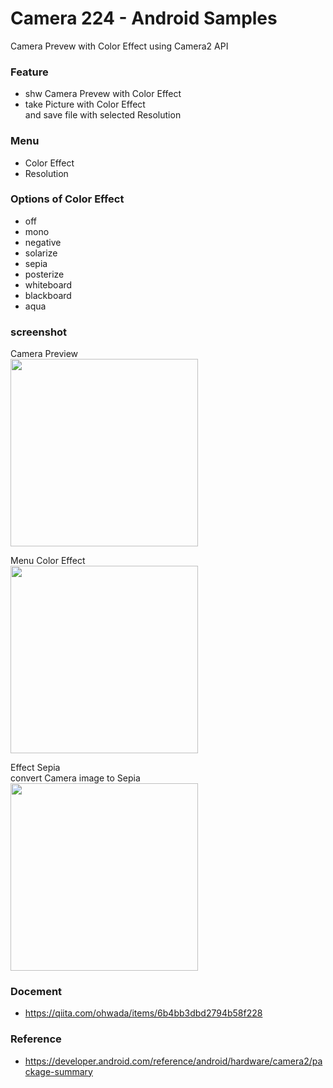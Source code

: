 Camera 224 - Android Samples
===============

Camera Prevew with Color Effect using Camera2 API <br/>

### Feature <br/>
- shw Camera Prevew with Color Effect <br/>
- take Picture with Color Effect <br/>
and save file with selected Resolution <br/>

### Menu <br/>
- Color Effect <br/>
- Resolution<br/>

### Options of Color Effect <br/>
- off <br/>
- mono <br/>
- negative <br/>
- solarize <br/>
- sepia <br/>
- posterize <br/>
- whiteboard <br/>
- blackboard <br/>
- aqua <br/>

### screenshot <br/>
Camera Preview <br/>
<image src="https://raw.githubusercontent.com/ohwada/Android_Samples/master/Camera224/screenshot/camera224_preview.png" width="300" /><br/>

Menu Color Effect <br/>
<image src="https://raw.githubusercontent.com/ohwada/Android_Samples/master/Camera224/screenshot/camera224_menu_color_effect.png" width="300" /><br/>

Effect Sepia <br/>
convert Camera image to Sepia <br/>
<image src="https://raw.githubusercontent.com/ohwada/Android_Samples/master/Camera224/screenshot/camera224_effect_sepia.png" width="300" /><br/>

### Docement <br/>
- https://qiita.com/ohwada/items/6b4bb3dbd2794b58f228


### Reference <br/>
- https://developer.android.com/reference/android/hardware/camera2/package-summary

